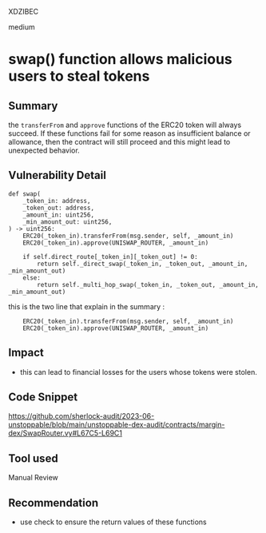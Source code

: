 XDZIBEC

medium

# swap() function allows malicious users to steal tokens

## Summary
the `transferFrom` and `approve` functions of the ERC20 token will always succeed. If these functions fail for some reason as insufficient balance or allowance, then  the contract will still proceed and this might lead to unexpected behavior. 
## Vulnerability Detail
```solidity
def swap(
    _token_in: address,
    _token_out: address,
    _amount_in: uint256,
    _min_amount_out: uint256,
) -> uint256:
    ERC20(_token_in).transferFrom(msg.sender, self, _amount_in)
    ERC20(_token_in).approve(UNISWAP_ROUTER, _amount_in)

    if self.direct_route[_token_in][_token_out] != 0:
        return self._direct_swap(_token_in, _token_out, _amount_in, _min_amount_out)
    else:
        return self._multi_hop_swap(_token_in, _token_out, _amount_in, _min_amount_out)

```
this is the two line that explain in the summary :

```solidity
    ERC20(_token_in).transferFrom(msg.sender, self, _amount_in)
    ERC20(_token_in).approve(UNISWAP_ROUTER, _amount_in)
```
## Impact
- this can  lead to financial losses for the users whose tokens were stolen.
## Code Snippet
https://github.com/sherlock-audit/2023-06-unstoppable/blob/main/unstoppable-dex-audit/contracts/margin-dex/SwapRouter.vy#L67C5-L69C1
## Tool used

Manual Review

## Recommendation
- use check to ensure the return values of these functions